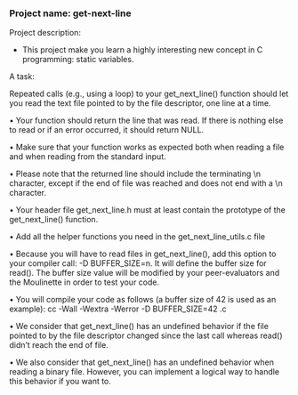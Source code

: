 <h3>Project name: get-next-line</h3>

Project description:
 - This project make you learn a highly interesting new concept in C programming: static variables.

A task:
<p>Repeated calls (e.g., using a loop) to your get_next_line() function should let you read the text file pointed to by the file descriptor, one line at a time.</p>
<p>• Your function should return the line that was read. If there is nothing else to read or if an error occurred, it should return NULL.</p>
<p>• Make sure that your function works as expected both when reading a file and when reading from the standard input.</p>
<p>• Please note that the returned line should include the terminating \n character, except if the end of file was reached and does not end with a \n character.</p>
<p>• Your header file get_next_line.h must at least contain the prototype of the get_next_line() function.</p>
<p>• Add all the helper functions you need in the get_next_line_utils.c file</p>
<p>• Because you will have to read files in get_next_line(), add this option to your compiler call: -D BUFFER_SIZE=n. It will define the buffer size for read(). The buffer size value will be modified by your peer-evaluators and the Moulinette in order to test your code.</p>
<p>• You will compile your code as follows (a buffer size of 42 is used as an example): cc -Wall -Wextra -Werror -D BUFFER_SIZE=42 <files>.c</p>
<p>• We consider that get_next_line() has an undefined behavior if the file pointed to by the file descriptor changed since the last call whereas read() didn’t reach the
end of file.</p>
<p>• We also consider that get_next_line() has an undefined behavior when reading a binary file. However, you can implement a logical way to handle this behavior if you want to.</p>
